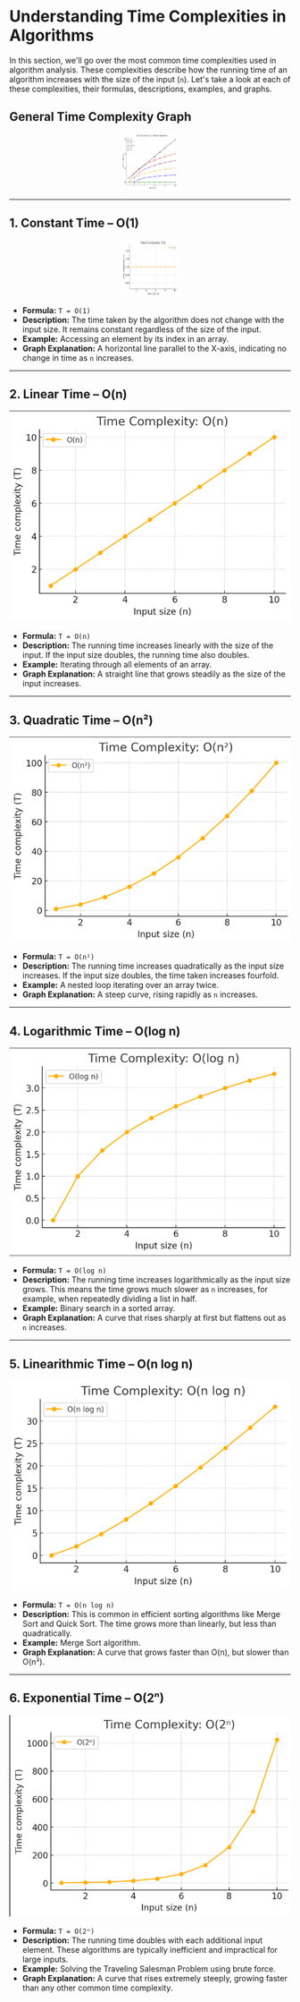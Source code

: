 # Understanding Time Complexities in Algorithms

In this section, we'll go over the most common time complexities used in algorithm analysis. These complexities describe how the running time of an algorithm increases with the size of the input (`n`). Let's take a look at each of these complexities, their formulas, descriptions, examples, and graphs.

## General Time Complexity Graph

<div align="center">
  <img src="images/Time_Space.png" alt="Time Complexity Graph"  width=100px height=100px >
</div>

---

## 1. Constant Time – O(1)

<div align="center">
  <img src="images/constant.png" alt="Constant Time Complexity Graph" width=100px height=100px>
</div>

- **Formula:** `T = O(1)`
- **Description:** The time taken by the algorithm does not change with the input size. It remains constant regardless of the size of the input.
- **Example:** Accessing an element by its index in an array.
- **Graph Explanation:** A horizontal line parallel to the X-axis, indicating no change in time as `n` increases.

---

## 2. Linear Time – O(n)

<div align="center">
  <img src="images/linear.png" alt="Linear Time Complexity Graph">
</div>

- **Formula:** `T = O(n)`
- **Description:** The running time increases linearly with the size of the input. If the input size doubles, the running time also doubles.
- **Example:** Iterating through all elements of an array.
- **Graph Explanation:** A straight line that grows steadily as the size of the input increases.

---

## 3. Quadratic Time – O(n²)

<div align="center">
  <img src="images/quadratic.png" alt="Quadratic Time Complexity Graph">
</div>

- **Formula:** `T = O(n²)`
- **Description:** The running time increases quadratically as the input size increases. If the input size doubles, the time taken increases fourfold.
- **Example:** A nested loop iterating over an array twice.
- **Graph Explanation:** A steep curve, rising rapidly as `n` increases.

---

## 4. Logarithmic Time – O(log n)

<div align="center">
  <img src="images/logarithmic.png" alt="Logarithmic Time Complexity Graph">
</div>

- **Formula:** `T = O(log n)`
- **Description:** The running time increases logarithmically as the input size grows. This means the time grows much slower as `n` increases, for example, when repeatedly dividing a list in half.
- **Example:** Binary search in a sorted array.
- **Graph Explanation:** A curve that rises sharply at first but flattens out as `n` increases.

---

## 5. Linearithmic Time – O(n log n)

<div align="center">
  <img src="images/n-log-n.png" alt="Linearithmic Time Complexity Graph">
</div>

- **Formula:** `T = O(n log n)`
- **Description:** This is common in efficient sorting algorithms like Merge Sort and Quick Sort. The time grows more than linearly, but less than quadratically.
- **Example:** Merge Sort algorithm.
- **Graph Explanation:** A curve that grows faster than O(n), but slower than O(n²).

---

## 6. Exponential Time – O(2ⁿ)

<div align="center">
  <img src="images/exponential.png" alt="Exponential Time Complexity Graph">
</div>

- **Formula:** `T = O(2ⁿ)`
- **Description:** The running time doubles with each additional input element. These algorithms are typically inefficient and impractical for large inputs.
- **Example:** Solving the Traveling Salesman Problem using brute force.
- **Graph Explanation:** A curve that rises extremely steeply, growing faster than any other common time complexity.
